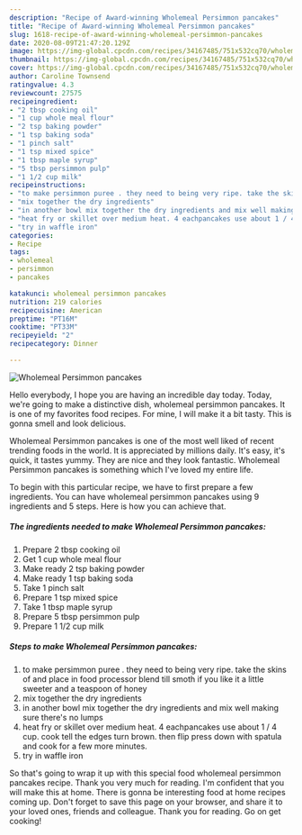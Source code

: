 ```yaml
---
description: "Recipe of Award-winning Wholemeal Persimmon pancakes"
title: "Recipe of Award-winning Wholemeal Persimmon pancakes"
slug: 1618-recipe-of-award-winning-wholemeal-persimmon-pancakes
date: 2020-08-09T21:47:20.129Z
image: https://img-global.cpcdn.com/recipes/34167485/751x532cq70/wholemeal-persimmon-pancakes-recipe-main-photo.jpg
thumbnail: https://img-global.cpcdn.com/recipes/34167485/751x532cq70/wholemeal-persimmon-pancakes-recipe-main-photo.jpg
cover: https://img-global.cpcdn.com/recipes/34167485/751x532cq70/wholemeal-persimmon-pancakes-recipe-main-photo.jpg
author: Caroline Townsend
ratingvalue: 4.3
reviewcount: 27575
recipeingredient:
- "2 tbsp cooking oil"
- "1 cup whole meal flour"
- "2 tsp baking powder"
- "1 tsp baking soda"
- "1 pinch salt"
- "1 tsp mixed spice"
- "1 tbsp maple syrup"
- "5 tbsp persimmon pulp"
- "1 1/2 cup milk"
recipeinstructions:
- "to make persimmon puree . they need to being very ripe. take the skins of and place in food processor blend till smoth if you like it a little sweeter and a teaspoon of honey"
- "mix together the dry ingredients"
- "in another bowl mix together the dry ingredients and mix well making sure there&#39;s no lumps"
- "heat fry or skillet over medium heat. 4 eachpancakes use about 1 / 4 cup. cook tell the edges turn brown. then flip press down with spatula and cook for a few more minutes."
- "try in waffle iron"
categories:
- Recipe
tags:
- wholemeal
- persimmon
- pancakes

katakunci: wholemeal persimmon pancakes 
nutrition: 219 calories
recipecuisine: American
preptime: "PT16M"
cooktime: "PT33M"
recipeyield: "2"
recipecategory: Dinner

---
```



![Wholemeal Persimmon pancakes](https://img-global.cpcdn.com/recipes/34167485/751x532cq70/wholemeal-persimmon-pancakes-recipe-main-photo.jpg)

Hello everybody, I hope you are having an incredible day today. Today, we're going to make a distinctive dish, wholemeal persimmon pancakes. It is one of my favorites food recipes. For mine, I will make it a bit tasty. This is gonna smell and look delicious.

Wholemeal Persimmon pancakes is one of the most well liked of recent trending foods in the world. It is appreciated by millions daily. It's easy, it's quick, it tastes yummy. They are nice and they look fantastic. Wholemeal Persimmon pancakes is something which I've loved my entire life.




To begin with this particular recipe, we have to first prepare a few ingredients. You can have wholemeal persimmon pancakes using 9 ingredients and 5 steps. Here is how you can achieve that.

<!--inarticleads1-->

##### The ingredients needed to make Wholemeal Persimmon pancakes:

1. Prepare 2 tbsp cooking oil
1. Get 1 cup whole meal flour
1. Make ready 2 tsp baking powder
1. Make ready 1 tsp baking soda
1. Take 1 pinch salt
1. Prepare 1 tsp mixed spice
1. Take 1 tbsp maple syrup
1. Prepare 5 tbsp persimmon pulp
1. Prepare 1 1/2 cup milk




<!--inarticleads2-->

##### Steps to make Wholemeal Persimmon pancakes:

1. to make persimmon puree . they need to being very ripe. take the skins of and place in food processor blend till smoth if you like it a little sweeter and a teaspoon of honey
1. mix together the dry ingredients
1. in another bowl mix together the dry ingredients and mix well making sure there&#39;s no lumps
1. heat fry or skillet over medium heat. 4 eachpancakes use about 1 / 4 cup. cook tell the edges turn brown. then flip press down with spatula and cook for a few more minutes.
1. try in waffle iron




So that's going to wrap it up with this special food wholemeal persimmon pancakes recipe. Thank you very much for reading. I'm confident that you will make this at home. There is gonna be interesting food at home recipes coming up. Don't forget to save this page on your browser, and share it to your loved ones, friends and colleague. Thank you for reading. Go on get cooking!
